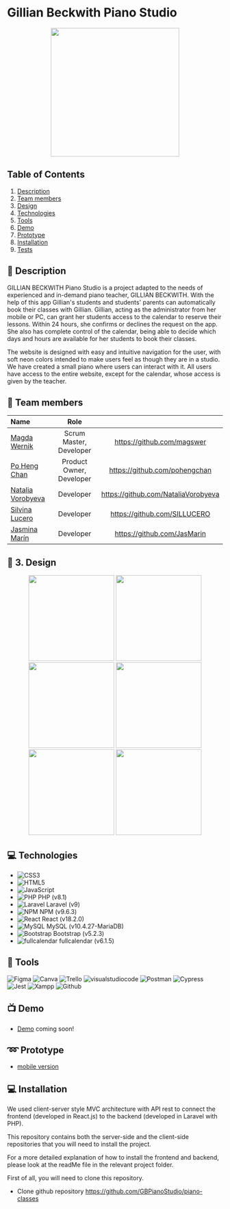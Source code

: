 # Gillian Beckwith Piano Studio
<p align="center"><img src="https://user-images.githubusercontent.com/116795553/229541862-1789a445-d53c-4031-b11e-d65990bec8d3.JPG" width="300px"></p>
<p align="center">


## Table of Contents
1. [Description](#description) 
2. [Team members](#team-members) 
3. [Design](#design)
4. [Technologies](#technologies)
5. [Tools](#tools)
6. [Demo](#demo)
7. [Prototype](#prototype)
8. [Installation](#installation)
9. [Tests](#tests)


## :page_with_curl: Description

<p>GILLIAN BECKWITH Piano Studio is a project adapted to the needs of experienced and in-demand piano teacher, GILLIAN BECKWITH. With the help of this app Gillian's students and students' parents can automatically book their classes with Gillian. Gillian, acting as the administrator from her mobile or PC, can grant her students access to the calendar to reserve their lessons. Within 24 hours, she confirms or declines the request on the app. She also has complete control of the calendar, being able to decide which days and hours are available for her students to book their classes.

The website is designed with easy and intuitive navigation for the user, with soft neon colors intended to make users feel as though they are in a studio. We have created a small piano where users can interact with it. All users have access to the entire website, except for the calendar, whose access is given by the teacher.</p>


 ## :handshake: Team members  
  
| Name | Role | |
| :--- | :---: | :---: |
| [Magda Wernik](https://github.com/magswer) | Scrum Master, Developer | https://github.com/magswer |
| [Po Heng Chan](https://github.com/pohengchan) | Product Owner, Developer | https://github.com/pohengchan |
| [Natalia Vorobyeva](https://github.com/NataliaVorobyeva) | Developer | https://github.com/NataliaVorobyeva |
| [Silvina Lucero](https://github.com/SILLUCERO) | Developer | https://github.com/SILLUCERO |
| [Jasmina Marín](https://github.com/JasMarin) | Developer | https://github.com/JasMarin |


## :art: 3. Design

<p align="center">
<img src="https://user-images.githubusercontent.com/116795553/229556410-0b04e913-6411-416a-8bc5-c24053bd0642.JPG" height="200px">
<img src="https://user-images.githubusercontent.com/116795553/229556643-01b6d3a6-c573-4f11-814d-356c4b845bc6.JPG" height="200px">
<img src="https://user-images.githubusercontent.com/116795553/229556828-27652416-3f21-45d7-bdfb-607be3844ca0.JPG" height="200px">
<img src="https://user-images.githubusercontent.com/116795553/229557082-9b1cd85f-cd60-4601-80ad-bc1723e8a55c.JPG" height="200px">
<img src="https://user-images.githubusercontent.com/116795553/229557232-61f0c7fb-31dc-4383-b85a-79c8b81c1be0.JPG" height="200px">
<img src="https://user-images.githubusercontent.com/116795553/229557499-a272f94f-4e34-42a7-b17e-1d818469b2dc.JPG" height="200px">
</p>


## :computer: Technologies

- ![CSS3](https://img.shields.io/badge/css3-%231572B6.svg?style=for-the-badge&logo=css3&logoColor=white) 
- ![HTML5](https://img.shields.io/badge/html5-%23E34F26.svg?style=for-the-badge&logo=html5&logoColor=white)  
- ![JavaScript](https://img.shields.io/badge/javascript-%23323330.svg?style=for-the-badge&logo=javascript&logoColor=%23F7DF1E) 
- ![PHP](https://img.shields.io/badge/php-%23777BB4.svg?style=for-the-badge&logo=php&logoColor=white) PHP (v8.1) 
- ![Laravel](https://img.shields.io/badge/laravel-%23FF2D20.svg?style=for-the-badge&logo=laravel&logoColor=white)  Laravel (v9)
- ![NPM](https://img.shields.io/badge/NPM-%23000000.svg?style=for-the-badge&logo=npm&logoColor=white)  NPM (v9.6.3)
- ![React](https://img.shields.io/badge/react-%2320232a.svg?style=for-the-badge&logo=react&logoColor=%2361DAFB)  React (v18.2.0)
- ![MySQL](https://img.shields.io/badge/mysql-%2300f.svg?style=for-the-badge&logo=mysql&logoColor=white) MySQL (v10.4.27-MariaDB)
- ![Bootstrap](https://img.shields.io/badge/bootstrap-%23563D7C.svg?style=for-the-badge&logo=bootstrap&logoColor=white) Bootstrap (v5.2.3)
- ![fullcalendar](https://img.shields.io/badge/fullcalendar-%23FF2D20.svg?style=for-the-badge&logo=laravel&logoColor=white) fullcalendar (v6.1.5)

	
 ## :hammer: Tools

![Figma](https://img.shields.io/badge/figma-%23F24E1E.svg?style=for-the-badge&logo=figma&logoColor=white) ![Canva](https://img.shields.io/badge/Canva-%2300C4CC.svg?style=for-the-badge&logo=Canva&logoColor=white)  ![Trello](https://img.shields.io/badge/Trello-%23026AA7.svg?style=for-the-badge&logo=Trello&logoColor=white) ![visualstudiocode](https://img.shields.io/badge/VSC-%231572B6.svg?style=for-the-badge&logo=css3&logoColor=white) ![Postman](https://img.shields.io/badge/Postman-FF6C37?style=for-the-badge&logo=postman&logoColor=white) ![Cypress](https://img.shields.io/badge/Cypress-17202C?style=for-the-badge&logo=cypress&logoColor=white) ![Jest](https://img.shields.io/badge/Jest-C21325?style=for-the-badge&logo=jest&logoColor=white)  ![Xampp](https://img.shields.io/badge/Xampp-F37623?style=for-the-badge&logo=xampp&logoColor=white) ![Github](https://img.shields.io/badge/GitHub-100000?style=for-the-badge&logo=github&logoColor=white) 


## :tv: Demo

* [Demo]() coming soon!


## :loop: Prototype

* [mobile version](https://www.figma.com/proto/pzQyEnD8Aon3GMWp1vDkoR/Piano-classes-Gillian-Beckwith?node-id=1-4&scaling=scale-down&page-id=0%3A1&starting-point-node-id=1%3A4&show-proto-sidebar=1)


## :computer: Installation

We used client-server style MVC architecture with API rest to connect the frontend (developed in React.js) to the backend (developed in Laravel with PHP). 

This repository contains both the server-side and the client-side repositories that you will need to install the project. 

For a more detailed explanation of how to install the frontend and backend, please look at the readMe file in the relevant project folder.

First of all, you will need to clone this repository.

* Clone github repository https://github.com/GBPianoStudio/piano-classes

